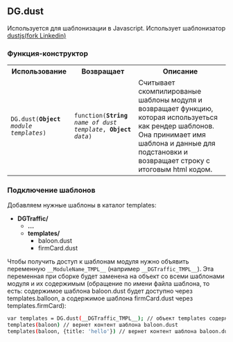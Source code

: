 ## DG.dust

Используется для шаблонизации в Javascript. Использует шаблонизатор [dustjs(fork Linkedin)](http://linkedin.github.io/dustjs/)

### Функция-конструктор

<table>
    <tr>
        <th>Использование</th>
        <th>Возвращает</th>
        <th>Описание</th>
    </tr>
    <tr>
        <td>
            <code>DG.dust(<b>Object</b><i> module templates</i>)</code>
        </td>
        <td>
            <code>function(<b>String</b><i> name of dust template</i>, <b>Object</b><i> data</i>)</code>
        </td>
        <td>Считывает скомпилированые шаблоны модуля и возвращает функцию, которая используеться как рендер шаблонов. Она принимает имя шаблона и данные для подстановки и возвращает строку с итоговым html кодом.</td>
    </tr>
</table>


### Подключение шаблонов

Добавляем нужные шаблоны в каталог templates:

* **DGTraffic/**
    * **...**
    * **templates/**
        * baloon.dust
        * firmCard.dust

Чтобы получить доступ к шаблонам модуля нужно объявить переменную `__ModuleName_TMPL__` (например `__DGTraffic_TMPL__`). Эта переменная при сборке будет заменена на объект со всеми шаблонами модуля и их содержимым (обращение по имени файла шаблона, то есть: содержимое шаблона baloon.dust будет доступно через templates.balloon, а содержимое шаблона firmCard.dust через templates.firmCard):

```bash
var templates = DG.dust(__DGTraffic_TMPL__); // объект templates содержит все шаблоны модуля DGTraffic
templates(baloon) // вернет контент шаблона baloon.dust
templates(baloon, {title: 'hello'}) // вернет контент шаблона baloon.dust с подставленым title'ом
```